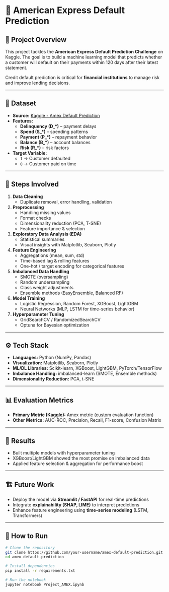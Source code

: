 
# 🏦 American Express Default Prediction

## 📌 Project Overview
This project tackles the **American Express Default Prediction Challenge** on Kaggle. The goal is to build a machine learning model that predicts whether a customer will default on their payments within 120 days after their latest statement.  

Credit default prediction is critical for **financial institutions** to manage risk and improve lending decisions.  

---

## 📂 Dataset
- **Source:** [Kaggle - Amex Default Prediction](https://www.kaggle.com/competitions/amex-default-prediction/data)  
- **Features:**  
  - **Delinquency (D\_*)** – payment delays  
  - **Spend (S\_*)** – spending patterns  
  - **Payment (P\_*)** – repayment behavior  
  - **Balance (B\_*)** – account balances  
  - **Risk (R\_*)** – risk factors  
- **Target Variable:**  
  - `1` → Customer defaulted  
  - `0` → Customer paid on time  

---

## 🔑 Steps Involved
1. **Data Cleaning**  
   - Duplicate removal, error handling, validation  
2. **Preprocessing**  
   - Handling missing values  
   - Format checks  
   - Dimensionality reduction (PCA, T-SNE)  
   - Feature importance & selection  
3. **Exploratory Data Analysis (EDA)**  
   - Statistical summaries  
   - Visual insights with Matplotlib, Seaborn, Plotly  
4. **Feature Engineering**  
   - Aggregations (mean, sum, std)  
   - Time-based lag & rolling features  
   - One-hot / target encoding for categorical features  
5. **Imbalanced Data Handling**  
   - SMOTE (oversampling)  
   - Random undersampling  
   - Class weight adjustments  
   - Ensemble methods (EasyEnsemble, Balanced RF)  
6. **Model Training**  
   - Logistic Regression, Random Forest, XGBoost, LightGBM  
   - Neural Networks (MLP, LSTM for time-series behavior)  
7. **Hyperparameter Tuning**  
   - GridSearchCV / RandomizedSearchCV  
   - Optuna for Bayesian optimization  

---

## ⚙️ Tech Stack
- **Languages:** Python (NumPy, Pandas)  
- **Visualization:** Matplotlib, Seaborn, Plotly  
- **ML/DL Libraries:** Scikit-learn, XGBoost, LightGBM, PyTorch/TensorFlow  
- **Imbalance Handling:** imbalanced-learn (SMOTE, Ensemble methods)  
- **Dimensionality Reduction:** PCA, t-SNE  

---

## 📊 Evaluation Metrics
- **Primary Metric (Kaggle):** Amex metric (custom evaluation function)  
- **Other Metrics:** AUC-ROC, Precision, Recall, F1-score, Confusion Matrix  

---

## 🚀 Results
- Built multiple models with hyperparameter tuning  
- XGBoost/LightGBM showed the most promise on imbalanced data  
- Applied feature selection & aggregation for performance boost  

---

## 🏗️ Future Work
- Deploy the model via **Streamlit / FastAPI** for real-time predictions  
- Integrate **explainability (SHAP, LIME)** to interpret predictions  
- Enhance feature engineering using **time-series modeling** (LSTM, Transformers)  

---

## 📌 How to Run
```bash
# Clone the repository
git clone https://github.com/your-username/amex-default-prediction.git
cd amex-default-prediction

# Install dependencies
pip install -r requirements.txt

# Run the notebook
jupyter notebook Project_AMEX.ipynb

